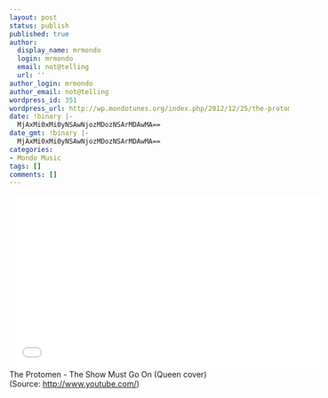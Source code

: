 ```yaml
---
layout: post
status: publish
published: true
author:
  display_name: mrmondo
  login: mrmondo
  email: not@telling
  url: ''
author_login: mrmondo
author_email: not@telling
wordpress_id: 351
wordpress_url: http://wp.mondotunes.org/index.php/2012/12/25/the-protomen-the-show-must-go-on-queen-cover/
date: !binary |-
  MjAxMi0xMi0yNSAwNjozMDozNSArMDAwMA==
date_gmt: !binary |-
  MjAxMi0xMi0yNSAwNjozMDozNSArMDAwMA==
categories:
- Mondo Music
tags: []
comments: []
---
```

<iframe width="560" height="315" src="//www.youtube.com/embed/q3ol9Nx2aAw" frameborder="0"> </iframe>
The Protomen - The Show Must Go On (Queen cover)
<div class="attribution">(<span>Source:</span> <a href="http://www.youtube.com/">http://www.youtube.com/</a>)</div>
